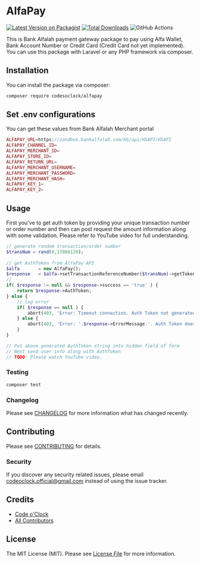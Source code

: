 # AlfaPay

[![Latest Version on Packagist](https://img.shields.io/packagist/v/codesoclock/alfapay.svg?style=flat-square)](https://packagist.org/packages/codesoclock/alfapay)
[![Total Downloads](https://img.shields.io/packagist/dt/codesoclock/alfapay.svg?style=flat-square)](https://packagist.org/packages/codesoclock/alfapay)
![GitHub Actions](https://github.com/codesoclock/alfapay/actions/workflows/main.yml/badge.svg)

This is Bank Alfalah payment gateway package to pay using Alfa Wallet, Bank Account Number or Credit Card (Credit Card not yet implemented). You can use this package with Laravel or any PHP framework via composer.

## Installation

You can install the package via composer:

```bash
composer require codesoclock/alfapay
```

## Set .env configurations
You can get these values from Bank Alfalah Merchant portal
```php
ALFAPAY_URL=https://sandbox.bankalfalah.com/HS/api/HSAPI/HSAPI
ALFAPAY_CHANNEL_ID=
ALFAPAY_MERCHANT_ID=
ALFAPAY_STORE_ID=
ALFAPAY_RETURN_URL=
ALFAPAY_MERCHANT_USERNAME=
ALFAPAY_MERCHANT_PASSWORD=
ALFAPAY_MERCHANT_HASH=
ALFAPAY_KEY_1=
ALFAPAY_KEY_2=
```

## Usage
First you've to get auth token by providing your unique transaction number or order number
and then can post request the amount information along with some validation.
Please refer to YouTube video for full understanding.
```php
// generate random transaction/order number
$transNum = rand(0,17866120);
        
// get AuthToken from AlfaPay API
$alfa       = new AlfaPay();
$response   = $alfa->setTransactionReferenceNumber($transNum)->getToken();
//
if( $response != null && $response->success == 'true' ) {
    return $response->AuthToken;
} else {
    // log error
    if( $response == null ) {
        abort(403, 'Error: Timeout connection. Auth Token not generated.');
    } else {
        abort(403, 'Error: '.$response->ErrorMessage.'. Auth Token does not generated.');
    }
}

// Put above generated AuthToken string into hidden field of form
// Next send user info along with AuthToken
// TODO: Please watch YouTube video.
```

### Testing

```bash
composer test
```

### Changelog

Please see [CHANGELOG](CHANGELOG.md) for more information what has changed recently.

## Contributing

Please see [CONTRIBUTING](CONTRIBUTING.md) for details.

### Security

If you discover any security related issues, please email codeoclock.official@gmail.com instead of using the issue tracker.

## Credits

-   [Code o'Clock](https://github.com/codesoclock)
-   [All Contributors](../../contributors)

## License

The MIT License (MIT). Please see [License File](LICENSE.md) for more information.
